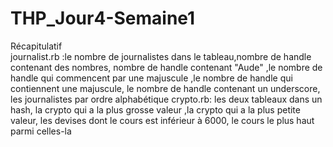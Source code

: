 # THP_Jour4-Semaine1
Récapitulatif  
journalist.rb :le nombre de journalistes dans le tableau,nombre de handle contenant des nombres, nombre de handle contenant "Aude" ,le nombre de handle qui commencent par une majuscule ,le nombre de handle qui contiennent une majuscule, le nombre de handle contenant un underscore, les journalistes par ordre alphabétique
crypto.rb: les deux tableaux dans un hash, la crypto qui a la plus grosse valeur ,la crypto qui a la plus petite valeur, les devises dont le cours est inférieur à 6000, le cours le plus haut parmi celles-la
